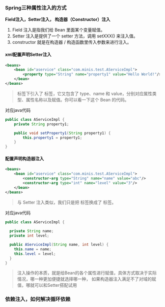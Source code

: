 
### Spring三种属性注入的方式
**Field注入，Setter注入， 构造器（Constructor）注入**
1. Field 注入是指我们给 Bean 里面某个变量赋值。
2. Setter 注入是提供了一个 setter 方法，调用 setXXX() 来注入值。
3. constructor 就是在构造器 / 构造函数里传入参数来进行注入。

#### xml配置声明Setter注入
```xml
<beans>
    <bean id="aservice" class="com.minis.test.AServiceImpl">
        <property type="String" name="property1" value="Hello World!"/>
    </bean>
</beans>
```
> 标签下引入了 标签，它又包含了 type、name 和 value，分别对应属性类型、属性名称以及赋值。你可以看一下这个 Bean 的代码。

对应java代码

```java
public class AServiceImpl {
    private String property1;

    public void setProperty1(String property1) {
        this.property1 = property1;
    }
}
```

#### 配置声明构造器注入

```xml
<beans>
    <bean id="aservice" class="com.minis.test.AServiceImpl">
        <constructor-arg type="String" name="name" value="abc"/>
        <constructor-arg type="int" name="level" value="3"/>
    </bean>
</beans>
```

> 与 Setter 注入类似，我们只是把 标签换成了 标签。

对应java代码
```java
public class AServiceImpl {
  
  private String name;
  private int level;

  public AServiceImpl(String name, int level) {
    this.name = name;
    this.level = level;
  }
}
```

> 注入操作的本质，就是给Bean的各个属性进行赋值，具体方式取决于实际情况，哪一种更加便捷就选择哪一种，
> 如果构造器注入满足不了对域的赋值，哪就可以和Setter搭配试用

### 依赖注入，如何解决循环依赖

